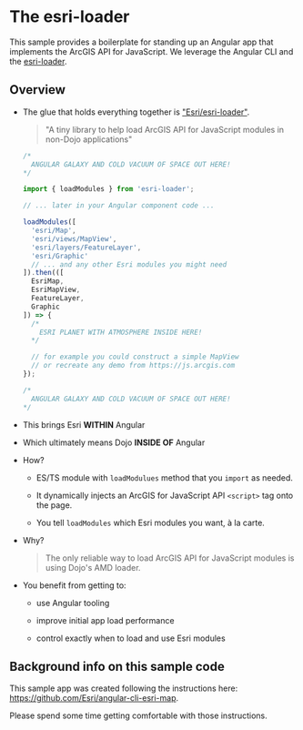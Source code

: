 # The esri-loader

This sample provides a boilerplate for standing up an Angular app that implements the ArcGIS API for JavaScript.  We leverage the Angular CLI and the [esri-loader](https://github.com/Esri/esri-loader).

## Overview

- The glue that holds everything together is ["Esri/esri-loader"](https://github.com/Esri/esri-loader).

  > "A tiny library to help load ArcGIS API for JavaScript modules in non-Dojo applications"

  ```ts
  /*
    ANGULAR GALAXY AND COLD VACUUM OF SPACE OUT HERE!
  */

  import { loadModules } from 'esri-loader';

  // ... later in your Angular component code ...

  loadModules([
    'esri/Map',
    'esri/views/MapView',
    'esri/layers/FeatureLayer',
    'esri/Graphic'
    // ... and any other Esri modules you might need
  ]).then(([
    EsriMap,
    EsriMapView,
    FeatureLayer,
    Graphic
  ]) => {
    /*
      ESRI PLANET WITH ATMOSPHERE INSIDE HERE!
    */

    // for example you could construct a simple MapView
    // or recreate any demo from https://js.arcgis.com
  });

  /*
    ANGULAR GALAXY AND COLD VACUUM OF SPACE OUT HERE!
  */
  ```

- This brings Esri **WITHIN** Angular

- Which ultimately means Dojo **INSIDE OF** Angular

- How?

  - ES/TS module with `loadModulues` method that you `import` as needed.

  - It dynamically injects an ArcGIS for JavaScript API `<script>` tag onto the page.

  - You tell `loadModules` which Esri modules you want, à la carte.

- Why?

  > The only reliable way to load ArcGIS API for JavaScript modules is using Dojo's AMD loader.

- You benefit from getting to:

  - use Angular tooling

  - improve initial app load performance

  - control exactly when to load and use Esri modules

## Background info on this sample code

This sample app was created following the instructions here: https://github.com/Esri/angular-cli-esri-map.

Please spend some time getting comfortable with those instructions.
